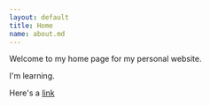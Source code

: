 ```yaml
---
layout: default
title: Home
name: about.md
---
```


Welcome to my home page for my personal website.



I'm learning.



Here's a [link](about.html)



